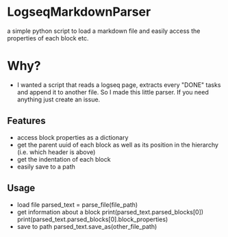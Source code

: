 # LogseqMarkdownParser
a simple python script to load a markdown file and easily access the properties of each block etc.

# Why?
* I wanted a script that reads a logseq page, extracts every "DONE" tasks and append it to another file. So I made this little parser. If you need anything just create an issue.

## Features
* access block properties as a dictionary
* get the parent uuid of each block as well as its position in the hierarchy (i.e. which header is above)
* get the indentation of each block
* easily save to a path

## Usage
* load file
    parsed_text = parse_file(file_path)
* get information about a block
    print(parsed_text.parsed_blocks[0])
    print(parsed_text.parsed_blocks[0].block_properties)
* save to path
    parsed_text.save_as(other_file_path)

